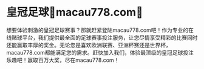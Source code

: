 # 皇冠足球💯macau778.com💯

想要体验刺激的皇冠足球赛事？那就赶紧登陆macau778.com吧！作为专业的在线赌球平台，我们提供最全面的足球赛事投注服务，让您尽情享受精彩的比赛同时还能赢取丰厚的奖金。无论您是喜欢欧洲联赛、亚洲杯赛还是世界杯，macau778.com都能满足您的需求。赶快加入我们，体验最顶级的皇冠足球投注乐趣吧！赢取百万大奖，尽在macau778.com！